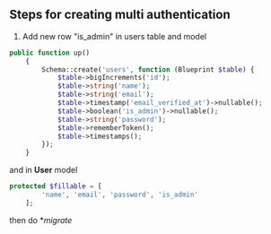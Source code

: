 ## Steps for creating multi authentication 
1. Add new row "is_admin" in users table and model
````php
public function up()
    {
        Schema::create('users', function (Blueprint $table) {
            $table->bigIncrements('id');
            $table->string('name');
            $table->string('email');
            $table->timestamp('email_verified_at')->nullable();
            $table->boolean('is_admin')->nullable(); 
            $table->string('password');
            $table->rememberToken();
            $table->timestamps();
        });
    }
````
and in **User** model
````php
protected $fillable = [
        'name', 'email', 'password', 'is_admin'
    ];
````
then do **migrate*   
